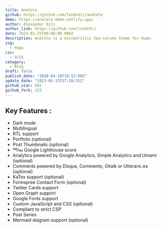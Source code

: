 ```yaml
---
title: Anatole
github: https://github.com/lxndrblz/anatole
demo: https://anatole-demo.netlify.app/
author: Alexander Bilz
author_link: https://github.com/lxndrblz
date: 2023-01-25T00:00:00.000Z
description: Anatole is a minimalistic two-column theme for Hugo.
ssg:
  - Hugo
css:
  - SCSS
category:
  - Blog
draft: false
publish_date: "2020-04-10T19:53:00Z"
update_date: "2023-05-13T17:28:31Z"
github_star: 601
github_fork: 333
---
```


## Key Features :

- Dark mode
- Multilingual
- RTL support
- Portfolio (optional)
- Post Thumbnails (optional)
- 100⁄100 Google Lighthouse score
- Analytics powered by Google Analytics, Simple Analytics and Umami (optional)
- Comments powered by Disqus, Commento, Gitalk or Utteranc.es (optional)
- KaTex support (optional)
- Formspree Contact Form (optional)
- Twitter Cards support
- Open Graph support
- Google Fonts support
- Custom JavaScript and CSS (optional)
- Compliant to strict CSP
- Post Series
- Mermaid diagram support (optional)
